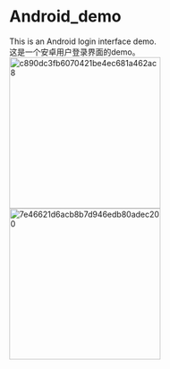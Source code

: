 # Android_demo
This is an Android login interface demo.<br>
这是一个安卓用户登录界面的demo。<br>
<img width="270" alt="c890dc3fb6070421be4ec681a462ac8" src="https://user-images.githubusercontent.com/84057539/223425109-22ec126a-05ae-49ee-8f4e-26f90687f40e.png">
<img width="270" alt="7e46621d6acb8b7d946edb80adec200" src="https://user-images.githubusercontent.com/84057539/223425390-e8799cbe-7a53-4c09-bcd3-6ee3b850643b.png">
